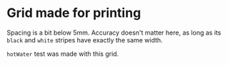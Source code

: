 Grid made for printing
===

Spacing is a bit below 5mm. Accuracy doesn't matter here, as long as its `black` and `white` stripes have exactly the same width.

`hotWater` test was made with this grid.
